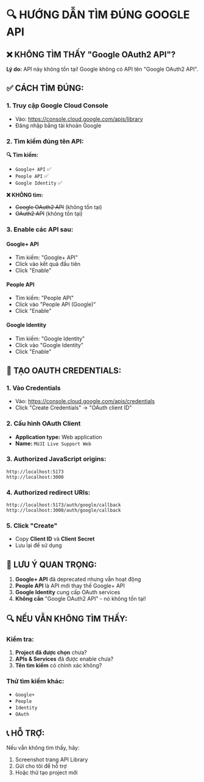 # 🔍 HƯỚNG DẪN TÌM ĐÚNG GOOGLE API

## ❌ KHÔNG TÌM THẤY "Google OAuth2 API"?

**Lý do:** API này không tồn tại! Google không có API tên "Google OAuth2 API".

## ✅ CÁCH TÌM ĐÚNG:

### 1. Truy cập Google Cloud Console
- Vào: https://console.cloud.google.com/apis/library
- Đăng nhập bằng tài khoản Google

### 2. Tìm kiếm đúng tên API:

**🔍 Tìm kiếm:**
- `Google+ API` ✅
- `People API` ✅  
- `Google Identity` ✅

**❌ KHÔNG tìm:**
- ~~Google OAuth2 API~~ (không tồn tại)
- ~~OAuth2 API~~ (không tồn tại)

### 3. Enable các API sau:

#### **Google+ API**
- Tìm kiếm: "Google+ API"
- Click vào kết quả đầu tiên
- Click "Enable"

#### **People API**  
- Tìm kiếm: "People API"
- Click vào "People API (Google)"
- Click "Enable"

#### **Google Identity**
- Tìm kiếm: "Google Identity"
- Click vào "Google Identity"
- Click "Enable"

## 🔧 TẠO OAUTH CREDENTIALS:

### 1. Vào Credentials
- Vào: https://console.cloud.google.com/apis/credentials
- Click "Create Credentials" → "OAuth client ID"

### 2. Cấu hình OAuth Client
- **Application type:** Web application
- **Name:** `MUJI Live Support Web`

### 3. Authorized JavaScript origins:
```
http://localhost:5173
http://localhost:3000
```

### 4. Authorized redirect URIs:
```
http://localhost:5173/auth/google/callback
http://localhost:3000/auth/google/callback
```

### 5. Click "Create"
- Copy **Client ID** và **Client Secret**
- Lưu lại để sử dụng

## 🎯 LƯU Ý QUAN TRỌNG:

1. **Google+ API** đã deprecated nhưng vẫn hoạt động
2. **People API** là API mới thay thế Google+ API
3. **Google Identity** cung cấp OAuth services
4. **Không cần** "Google OAuth2 API" - nó không tồn tại!

## 🔍 NẾU VẪN KHÔNG TÌM THẤY:

### Kiểm tra:
1. **Project đã được chọn** chưa?
2. **APIs & Services** đã được enable chưa?
3. **Tên tìm kiếm** có chính xác không?

### Thử tìm kiếm khác:
- `Google+`
- `People`  
- `Identity`
- `OAuth`

## 📞 HỖ TRỢ:

Nếu vẫn không tìm thấy, hãy:
1. Screenshot trang API Library
2. Gửi cho tôi để hỗ trợ
3. Hoặc thử tạo project mới
